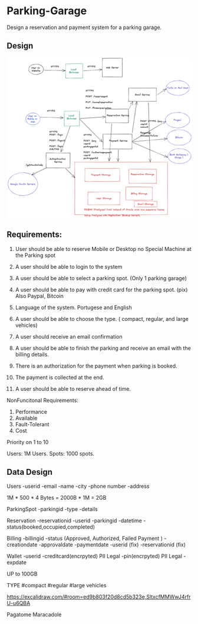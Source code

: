 


# Parking-Garage
Design a reservation and payment system for a parking garage.


## Design
![Design](Untitled49.png)




## Requirements:

1. User should be able to reserve Mobile or Desktop 
no Special Machine at the Parking spot
2. A user should be able to login to the system
3. A user should be able to select a parking spot. (Only 1 parking garage)
4. A user should be able to pay with credit card for the parking spot. 
(pix) Also Paypal, Bitcoin
5. Language of the system. Portugese and English
6. A user should be able to choose the type. ( compact, regular, and large vehicles)
7. A user should receive an email confirmation
8. A user should be able to finish the parking and receive an email with the billing details.

9. There is an authorization for the payment when parking is booked.
10. The payment is collected at the end.


11. A user should be able to reserve ahead of time.


NonFuncitonal Requirements:

1. Performance
2. Available
3. Fault-Tolerant
4. Cost


Priority on 1 to 10


Users: 1M Users.
Spots: 1000 spots.


## Data Design

Users
-userid
-email
-name
-city
-phone number
-address

1M * 500 * 4 Bytes = 2000B * 1M =  2GB

ParkingSpot
-parkingid
-type
-details

Reservation
-reservationid
-userid
-parkingid
-datetime
-status(booked,occupied,completed)

Billing
-billingid
-status (Approved, Authorized, Failed Payment )
-creationdate
-approvaldate
-paymentdate
-userid (fix)
-reservationid (fix)


Wallet
-userid
-creditcard(encrpyted) PII Legal 
-pin(encrpyted) PII Legal
-expdate


UP to 100GB


TYPE
#compact
#regular
#large vehicles


https://excalidraw.com/#room=ed9b803f20d8cd5b323e,SltxcfMMWwJ4rfrU-u6QBA





Pagatome
Maracadole



